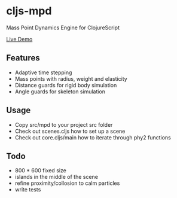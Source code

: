 # cljs-mpd
Mass Point Dynamics Engine for ClojureScript

[Live Demo](https://milgra.github.io/cljs-mpd/index.html)

## Features

* Adaptive time stepping
* Mass points with radius, weight and elasticity
* Distance guards for rigid body simulation
* Angle guards for skeleton simulation

## Usage

* Copy src/mpd to your project src folder
* Check out scenes.cljs how to set up a scene
* Check out core.cljs/main how to iterate through phy2 functions

## Todo

* 800 * 600 fixed size
* islands in the middle of the scene
* refine proximity/collosion to calm particles
* write tests
